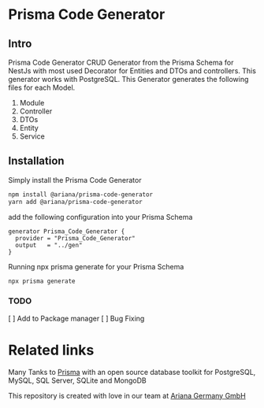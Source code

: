 # Prisma Code Generator

## **Intro**

Prisma Code Generator CRUD Generator from the Prisma Schema for NestJs with most used Decorator for Entities and DTOs and controllers. This generator works with PostgreSQL. This Generator generates the following files for each Model.

1. Module
2. Controller
3. DTOs
4. Entity
5. Service

## Installation

Simply install the Prisma Code Generator

```bash
npm install @ariana/prisma-code-generator
yarn add @ariana/prisma-code-generator
```

add the following configuration into your Prisma Schema

```TS
generator Prisma_Code_Generator {
  provider = "Prisma_Code_Generator"
  output   = "../gen"
}
```

Running npx prisma generate for your Prisma Schema

```bash
npx prisma generate
```

### TODO

[ ] Add to Package manager
[ ] Bug Fixing

# Related links

Many Tanks to [Prisma](https://www.prisma.io/) with an open source database toolkit for PostgreSQL, MySQL, SQL Server, SQLite and MongoDB

This repository is created with love in our team at [Ariana Germany GmbH](https://www.arianagermany.com/)
